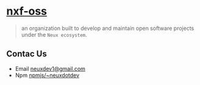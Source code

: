 # [nxf-oss](https://github.com/nxf-oss)

> an organization built to develop and maintain open software projects under the `Neux ecosystem`.

## Contac Us

- Email [neuxdev1@gmail.com](mailto:neuxdev1@gmail.com)
- Npm [npmjs/~neuxdotdev](https://www.npmjs.com/~neuxdev)

